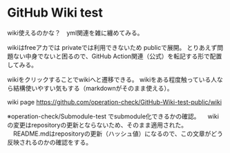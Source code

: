 # GitHub Wiki test
wiki使えるのかな？　yml関連を雑に纏めてみる。

wikiはfreeアカでは privateでは利用できないため publicで展開。
とりあえず問題ない中身でないと困るので、GitHub Action関連（公式）を転記する形で配置してみる。

wikiをクリックすることでwikiへと遷移できる。
wikiをある程度触っている人なら結構使いやすい気もする（markdownがそのまま使える）。

wiki page
https://github.com/operation-check/GitHub-Wiki-test-public/wiki

※operation-check/Submodule-test でsubmodule化できるかの確認。
　wikiの変更はrepositoryの更新とならないため、そのまま適用された。
　README.mdはrepositoryの更新（ハッシュ値）になるので、この文章がどう反映されるのかの確認をする。　
